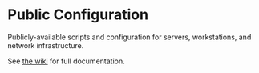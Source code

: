 # Public Configuration

Publicly-available scripts and configuration for servers, workstations, and network infrastructure.

See [the wiki](https://gitlab.com/cssl/NetChris/public/configuration/wikis) for full documentation.